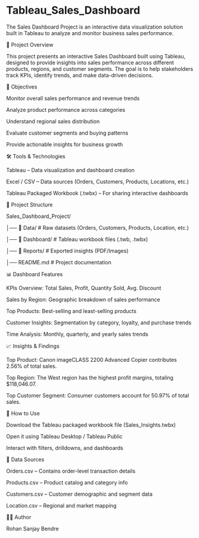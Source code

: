 # Tableau_Sales_Dashboard
The Sales Dashboard Project is an interactive data visualization solution built in Tableau to analyze and monitor business sales performance.  


📌 Project Overview

This project presents an interactive Sales Dashboard built using Tableau, designed to provide insights into sales performance across different products, regions, and customer segments. The goal is to help stakeholders track KPIs, identify trends, and make data-driven decisions.


🎯 Objectives

Monitor overall sales performance and revenue trends

Analyze product performance across categories

Understand regional sales distribution

Evaluate customer segments and buying patterns

Provide actionable insights for business growth


🛠️ Tools & Technologies

Tableau – Data visualization and dashboard creation

Excel / CSV – Data sources (Orders, Customers, Products, Locations, etc.)

Tableau Packaged Workbook (.twbx) – For sharing interactive dashboards


📂 Project Structure

Sales_Dashboard_Project/

│── 📁 Data/              # Raw datasets (Orders, Customers, Products, Location, etc.)

│── 📁 Dashboard/         # Tableau workbook files (.twb, .twbx)

│── 📁 Reports/           # Exported insights (PDF/Images)

│── README.md             # Project documentation


📊 Dashboard Features

KPIs Overview: Total Sales, Profit, Quantity Sold, Avg. Discount

Sales by Region: Geographic breakdown of sales performance

Top Products: Best-selling and least-selling products

Customer Insights: Segmentation by category, loyalty, and purchase trends

Time Analysis: Monthly, quarterly, and yearly sales trends


📈 Insights & Findings

Top Product: Canon imageCLASS 2200 Advanced Copier contributes 2.56% of total sales.

Top Region: The West region has the highest profit margins, totaling $118,046.07.

Top Customer Segment: Consumer customers account for 50.97% of total sales.


🚀 How to Use

Download the Tableau packaged workbook file (Sales_Insights.twbx)

Open it using Tableau Desktop / Tableau Public

Interact with filters, drilldowns, and dashboards


📁 Data Sources

Orders.csv – Contains order-level transaction details

Products.csv – Product catalog and category info

Customers.csv – Customer demographic and segment data

Location.csv – Regional and market mapping

👨‍💻 Author

Rohan Sanjay Bendre
